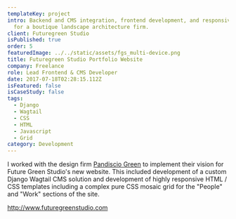 ```yaml
---
templateKey: project
intro: Backend and CMS integration, frontend development, and responsive design
  for a boutique landscape architecture firm.
client: Futuregreen Studio
isPublished: true
order: 5
featuredImage: ../../static/assets/fgs_multi-device.png
title: Futuregreen Studio Portfolio Website
company: Freelance
role: Lead Frontend & CMS Developer
date: 2017-07-18T02:28:15.112Z
isFeatured: false
isCaseStudy: false
tags:
  - Django
  - Wagtail
  - CSS
  - HTML
  - Javascript
  - Grid
category: Development
---
```

I worked with the design firm [Pandiscio Green](http://pandiscio.green/) to implement their vision for Future Green Studio's new website. This included development of a custom Django Wagtail CMS solution and development of highly responsive HTML / CSS templates including a complex pure CSS mosaic grid for the "People" and "Work" sections of the site.

<http://www.futuregreenstudio.com>